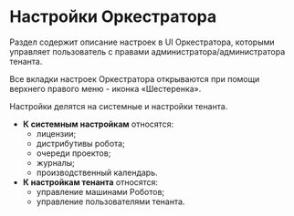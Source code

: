 # Настройки Оркестратора

Раздел содержит описание настроек в UI Оркестратора, которыми управляет пользователь с правами администратора/администратора тенанта. 

Все вкладки настроек Оркестратора открываются при помощи верхнего правого меню - иконка «Шестеренка».

Настройки делятся на системные и настройки тенанта.

* **К системным настройкам** относятся: 
  * лицензии; 
  * дистрибутивы робота;
  * очереди проектов; 
  * журналы; 
  * производственный календарь. 
* **К настройкам тенанта** относятся: 
  * управление машинами Роботов; 
  * управление пользователями тенанта.

